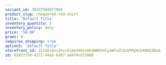 ```yaml
---
variant_id: 39327584977084
product_slug: chequered-red-shirt
title: 'Default Title'
inventory_quantity: 1
inventory_policy: deny
price: '50.00'
grams: 0
requires_shipping: true
option1: 'Default Title'
storefront_id: Z2lkOi8vc2hvcGlmeS9Qcm9kdWN0VmFyaWFudC8zOTMyNzU4NDk3NzA4NA==
id: 028f2f38-4271-44a5-bd67-a6474cb72808
---
```


